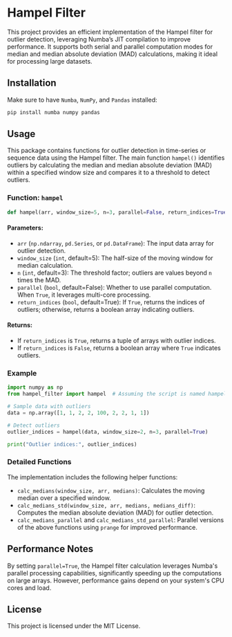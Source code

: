 # Hampel Filter

This project provides an efficient implementation of the Hampel filter for outlier detection, leveraging Numba’s JIT compilation to improve performance. It supports both serial and parallel computation modes for median and median absolute deviation (MAD) calculations, making it ideal for processing large datasets.

## Installation

Make sure to have `Numba`, `NumPy`, and `Pandas` installed:

```bash
pip install numba numpy pandas
```

## Usage

This package contains functions for outlier detection in time-series or sequence data using the Hampel filter. The main function `hampel()` identifies outliers by calculating the median and median absolute deviation (MAD) within a specified window size and compares it to a threshold to detect outliers.

### Function: `hampel`

```python
def hampel(arr, window_size=5, n=3, parallel=False, return_indices=True)
```

#### Parameters:
- `arr` (`np.ndarray`, `pd.Series`, or `pd.DataFrame`): The input data array for outlier detection.
- `window_size` (`int`, default=5): The half-size of the moving window for median calculation.
- `n` (`int`, default=3): The threshold factor; outliers are values beyond `n` times the MAD.
- `parallel` (`bool`, default=False): Whether to use parallel computation. When `True`, it leverages multi-core processing.
- `return_indices` (`bool`, default=True): If `True`, returns the indices of outliers; otherwise, returns a boolean array indicating outliers.

#### Returns:
- If `return_indices` is `True`, returns a tuple of arrays with outlier indices.
- If `return_indices` is `False`, returns a boolean array where `True` indicates outliers.

### Example

```python
import numpy as np
from hampel_filter import hampel  # Assuming the script is named hampel_filter.py

# Sample data with outliers
data = np.array([1, 1, 2, 2, 100, 2, 2, 1, 1])

# Detect outliers
outlier_indices = hampel(data, window_size=2, n=3, parallel=True)

print("Outlier indices:", outlier_indices)
```

### Detailed Functions

The implementation includes the following helper functions:

- `calc_medians(window_size, arr, medians)`: Calculates the moving median over a specified window.
- `calc_medians_std(window_size, arr, medians, medians_diff)`: Computes the median absolute deviation (MAD) for outlier detection.
- `calc_medians_parallel` and `calc_medians_std_parallel`: Parallel versions of the above functions using `prange` for improved performance.

## Performance Notes

By setting `parallel=True`, the Hampel filter calculation leverages Numba's parallel processing capabilities, significantly speeding up the computations on large arrays. However, performance gains depend on your system's CPU cores and load.

## License

This project is licensed under the MIT License.

<!-- @import "[TOC]" {cmd="toc" depthFrom=1 depthTo=6 orderedList=false} -->
